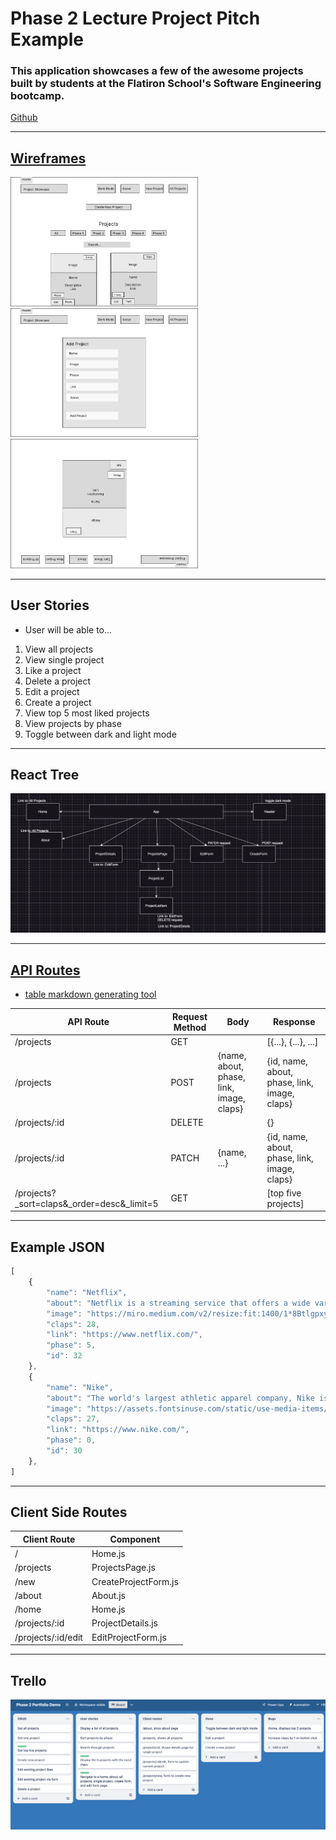 # Phase 2 Lecture Project Pitch Example

### This application showcases a few of the awesome projects built by students at the Flatiron School's Software Engineering bootcamp.

[Github](https://github.com/rachelAtFlatiron/EAST-SE-041023-Phase-2-React/tree/my-portfolio-demo)

---

## [Wireframes](https://www.figma.com/file/EiEpomnCYh7AGbhqc2p3pk/Phase-2-Portfolio-Demo?type=design&node-id=0%3A1&t=YvzclA1k0MT8cjhW-1)

<img src="./assets/phase-2-wireframe-all-projects.png" width="300px">
<img src="./assets/phase-2-wireframe-form.png" width="300px">
<img src="./assets/phase-2-wireframe-project-detail.png" width="300px">

---



## User Stories
- User will be able to...
1. View all projects
2. View single project 
3. Like a project
4. Delete a project
5. Edit a project
6. Create a project
7. View top 5 most liked projects
8. View projects by phase
9. Toggle between dark and light mode

---

## React Tree

<img src="./assets/react-tree.png" />

---

## [API Routes](https://documenter.getpostman.com/view/26331028/2s93Y3uLLX)
- [table markdown generating tool](https://www.tablesgenerator.com/markdown_tables)

| API Route     | Request Method | Body                                     | Response                                     |
|---------------|----------------|------------------------------------------|----------------------------------------------|
| /projects     | GET            |                                          | [{...}, {...}, ...]                          |
| /projects     | POST           | {name, about, phase, link, image, claps} | {id, name, about, phase, link, image, claps} |
| /projects/:id | DELETE         |                                          | {}                                           |
| /projects/:id | PATCH          | {name, ...}                              | {id, name, about, phase, link, image, claps} |
|/projects?_sort=claps&_order=desc&_limit=5|GET | | [top five projects] |

---

## Example JSON

```js
[
    {
        "name": "Netflix",
        "about": "Netflix is a streaming service that offers a wide variety of award-winning TV shows, movies, anime, documentaries, and more.",
        "image": "https://miro.medium.com/v2/resize:fit:1400/1*8BtlgpxyjOPaLZXO6pVD0Q.jpeg",
        "claps": 28,
        "link": "https://www.netflix.com/",
        "phase": 5,
        "id": 32
    },
    {
        "name": "Nike",
        "about": "The world's largest athletic apparel company, Nike is best known for its footwear, apparel, and equipment.",
        "image": "https://assets.fontsinuse.com/static/use-media-items/44/43115/full-1190x905/57c69580/Nike02.jpeg",
        "claps": 27,
        "link": "https://www.nike.com/",
        "phase": 0,
        "id": 30
    },
]
```

---

## Client Side Routes
| Client Route       | Component             |
|--------------------|-----------------------|
| /                  | Home.js             |
| /projects          | ProjectsPage.js     |
| /new               | CreateProjectForm.js|
| /about             | About.js            |
| /home              | Home.js             |
| /projects/:id      | ProjectDetails.js   |
| /projects/:id/edit | EditProjectForm.js  |

---

## Trello

<img src="./assets/trello.png" />